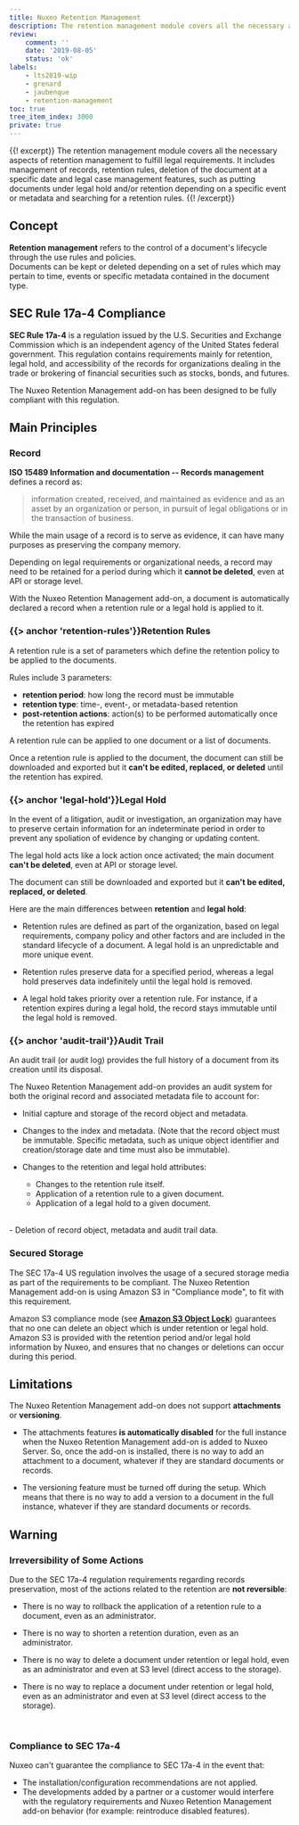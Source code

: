 ```yaml
---
title: Nuxeo Retention Management
description: The retention management module covers all the necessary aspects of retention management to fulfill legal requirements.
review:
    comment: ''
    date: '2019-08-05'
    status: 'ok'
labels:
    - lts2019-wip
    - grenard
    - jaubenque
    - retention-management
toc: true
tree_item_index: 3000
private: true
---
```


{{! excerpt}}
The retention management module covers all the necessary aspects of retention management to fulfill legal requirements. It includes management of records, retention rules, deletion of the document at a specific date and legal case management features, such as putting documents under legal hold and/or retention depending on a specific event or metadata and searching for a retention rules.
{{! /excerpt}}

## Concept

**Retention management** refers to the control of a document's lifecycle through the use rules and policies.</br>
Documents can be kept or deleted depending on a set of rules which may pertain to time, events or specific metadata contained in the document type.

## SEC Rule 17a-4 Compliance

**SEC Rule 17a-4** is a regulation issued by the U.S. Securities and Exchange Commission which is an independent agency of the United States federal government.
This regulation contains requirements mainly for retention, legal hold, and accessibility of the records for organizations dealing in the trade or brokering of financial securities such as stocks, bonds, and futures.

The Nuxeo Retention Management add-on has been designed to be fully compliant with this regulation.

## Main Principles

### Record

**ISO 15489 Information and documentation -- Records management** defines a record as:
> information created, received, and maintained as evidence and as an asset by an organization or person, in pursuit of legal obligations or in the transaction of business.

While the main usage of a record is to serve as evidence, it can have many purposes as preserving the company memory.

Depending on legal requirements or organizational needs, a record may need to be retained for a period during which it **cannot be deleted**, even at API or storage level.

With the Nuxeo Retention Management add-on, a document is automatically declared a record when a retention rule or a legal hold is applied to it.

### {{> anchor 'retention-rules'}}Retention Rules

A retention rule is a set of parameters which define the retention policy to be applied to the documents.

Rules include 3 parameters:
  - **retention period**: how long the record must be immutable
  - **retention type**: time-, event-, or metadata-based retention
  - **post-retention actions**: action(s) to be performed automatically once the retention has expired

A retention rule can be applied to one document or a list of documents.

Once a retention rule is applied to the document, the document can still be downloaded and exported but it **can't be edited, replaced, or deleted** until the retention has expired.

### {{> anchor 'legal-hold'}}Legal Hold

In the event of a litigation, audit or investigation, an organization may have to preserve certain information for an indeterminate period in order to prevent any spoliation of evidence by changing or updating content.

The legal hold acts like a lock action once activated; the main document **can't be deleted**, even at API or storage level.

The document can still be downloaded and exported but it **can't be edited, replaced, or deleted**.

Here are the main differences between **retention** and **legal hold**:

- Retention rules are defined as part of the organization, based on legal requirements, company policy and other factors and are included in the standard lifecycle of a document. A legal hold is an unpredictable and more unique event.

- Retention rules preserve data for a specified period, whereas a legal hold preserves data indefinitely until the legal hold is removed.

- A legal hold takes priority over a retention rule. For instance, if a retention expires during a legal hold, the record stays immutable until the legal hold is removed.

### {{> anchor 'audit-trail'}}Audit Trail

An audit trail (or audit log) provides the full history of a document from its creation until its disposal.

The Nuxeo Retention Management add-on provides an audit system for both the original record and associated metadata file to account for:

- Initial capture and storage of the record object and metadata.

- Changes to the index and metadata. (Note that the record object must be immutable. Specific metadata, such as unique object identifier and creation/storage date and time must also be immutable).

- Changes to the retention and legal hold attributes:

    - Changes to the retention rule itself.
    - Application of a retention rule to a given document.
    - Application of a legal hold to a given document.</br>
</br>
- Deletion of record object, metadata and audit trail data.

### Secured Storage

The SEC 17a-4 US regulation involves the usage of a secured storage media as part of the requirements to be compliant.
The Nuxeo Retention Management add-on is using Amazon S3 in "Compliance mode", to fit with this requirement.

Amazon S3 compliance mode (see [**Amazon S3 Object Lock**](https://docs.aws.amazon.com/AmazonS3/latest/dev/object-lock.html)) guarantees that no one can delete an object which is under retention or legal hold. Amazon S3 is provided with the retention period and/or legal hold information by Nuxeo, and ensures that no changes or deletions can occur during this period.

## Limitations

The Nuxeo Retention Management add-on does not support **attachments** or **versioning**.

- The attachments features **is automatically disabled** for the full instance when the Nuxeo Retention Management add-on is added to Nuxeo Server. So, once the add-on is installed, there is no way to add an attachment to a document, whatever if they are standard documents or records.

- The versioning feature must be turned off during the setup. Which means that there is no way to add a version to a document in the full instance, whatever if they are standard documents or records.

## Warning

### Irreversibility of Some Actions

Due to the SEC 17a-4 regulation requirements regarding records preservation, most of the actions related to the retention are **not reversible**:

- There is no way to rollback the application of a retention rule to a document, even as an administrator.

- There is no way to shorten a retention duration, even as an administrator.

- There is no way to delete a document under retention or legal hold, even as an administrator and even at S3 level (direct access to the storage).

- There is no way to replace a document under retention or legal hold, even as an administrator and even at S3 level (direct access to the storage).
</br>

### Compliance to SEC 17a-4

Nuxeo can't guarantee the compliance to SEC 17a-4 in the event that:

- The installation/configuration recommendations are not applied.
- The developments added by a partner or a customer would interfere with the regulatory requirements and Nuxeo Retention Management add-on behavior (for example: reintroduce disabled features).

<!--
* * *

<div class="row" data-equalizer data-equalize-on="medium">
<div class="column medium-6">
{{#> panel type='secondary' match_height='true'}}
### Functional Overview &nbsp; &nbsp; &nbsp; &nbsp; &nbsp; &nbsp; &nbsp; &nbsp; &nbsp; &nbsp; &nbsp; &nbsp; &nbsp; &nbsp; &nbsp; &nbsp; &nbsp; &nbsp; &nbsp; &nbsp; &nbsp; &nbsp; &nbsp; &nbsp; &nbsp; [Discover&nbsp;<i class="fa fa-long-arrow-right" aria-hidden="true"></i>]({{page page='retention-management/nuxeo-retention-functional-overview'}})
{{/panel}}
</div>

<div class="column medium-6">
{{#> panel type='secondary' match_height='true'}}
### Installation / Configuration &nbsp; &nbsp; &nbsp; &nbsp; &nbsp; &nbsp; &nbsp; &nbsp; &nbsp; &nbsp; &nbsp; &nbsp; &nbsp; &nbsp; &nbsp;[Discover&nbsp;<i class="fa fa-long-arrow-right" aria-hidden="true"></i>]({{page page='retention-management/nuxeo-retention-installation'}})
{{/panel}}
</div>

</div>
-->
